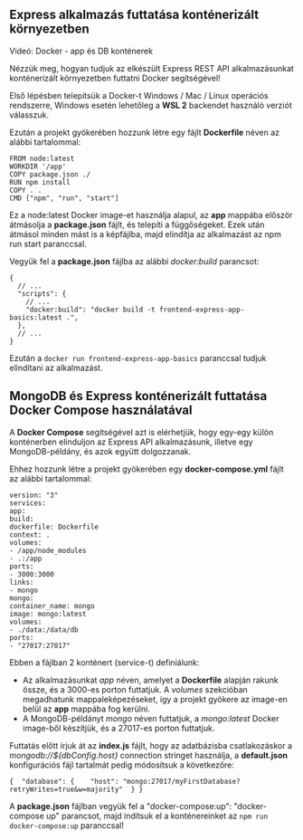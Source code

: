 ## Express alkalmazás futtatása konténerizált környezetben

Videó: Docker - app és DB konténerek

Nézzük meg, hogyan tudjuk az elkészült Express REST API alkalmazásunkat konténerizált környezetben futtatni Docker segítségével!

Első lépésben telepítsük a Docker-t Windows / Mac / Linux operációs rendszerre, Windows esetén lehetőleg a **WSL 2** backendet használó verziót válasszuk.

Ezután a projekt gyökerében hozzunk létre egy fájlt **Dockerfile** néven az alábbi tartalommal:

    FROM node:latest
    WORKDIR '/app'
    COPY package.json ./
    RUN npm install
    COPY . .
    CMD ["npm", "run", "start"]

Ez a node:latest Docker image-et használja alapul, az **app** mappába először átmásolja a **package.json** fájlt, és telepíti a függőségeket. Ezek után átmásol minden mást is a képfájlba, majd elindítja az alkalmazást az npm run start paranccsal.

Vegyük fel a **package.json** fájlba az alábbi *docker:build* parancsot:

    {
      // ...
      "scripts": {
        // ...
        "docker:build": "docker build -t frontend-express-app-basics:latest .",
      },
      // ...
    }

Ezután a `docker run frontend-express-app-basics` paranccsal tudjuk elindítani az alkalmazást.


## MongoDB és Express konténerizált futtatása Docker Compose használatával

A **Docker Compose** segítségével azt is elérhetjük, hogy egy-egy külön konténerben elinduljon az Express API alkalmazásunk, illetve egy MongoDB-példány, és azok együtt dolgozzanak.

Ehhez hozzunk létre a projekt gyökerében egy **docker-compose.yml** fájlt az alábbi tartalommal:

    version: "3"
    services:
    app:
    build:
    dockerfile: Dockerfile
    context: .
    volumes:
    - /app/node_modules
    - .:/app
    ports:
    - 3000:3000
    links:
    - mongo
    mongo:
    container_name: mongo
    image: mongo:latest
    volumes:
    - ./data:/data/db
    ports:
    - "27017:27017"

Ebben a fájlban 2 konténert (service-t) definiálunk:

- Az alkalmazásunkat *app* néven, amelyet a **Dockerfile** alapján rakunk össze, és a 3000-es porton futtatjuk. A *volumes* szekcióban megadhatunk mappaleképezéseket, így a projekt gyökere az image-en belül az **app** mappába fog kerülni.
- A MongoDB-példányt *mongo* néven futtatjuk, a *mongo:latest* Docker image-ből készítjük, és a 27017-es porton futtatjuk.

Futtatás előtt írjuk át az **index.js** fájlt, hogy az adatbázisba csatlakozáskor a *mongodb://${dbConfig.host}* connection stringet használja, a **default.json** konfigurációs fájl tartalmát pedig módosítsuk a következőre:

    {  "database": {    "host": "mongo:27017/myFirstDatabase?retryWrites=true&w=majority"  } }

A **package.json** fájlban vegyük fel a "docker-compose:up": "docker-compose up" parancsot, majd indítsuk el a konténereinket az `npm run docker-compose:up` paranccsal!



